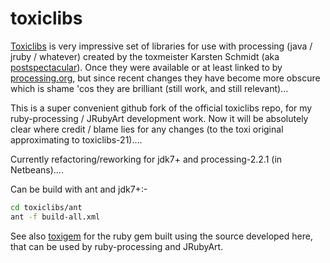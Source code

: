 # toxiclibs
[Toxiclibs][] is very impressive set of libraries for use with processing (java / jruby / whatever) created by the toxmeister Karsten Schmidt (aka [postspectacular][]). Once they were available or at least linked to by [processing.org][], but since recent changes they have become more obscure which is shame 'cos they are brilliant (still work, and still relevant)...

This is a super convenient github fork of the official toxiclibs repo, for my ruby-processing / JRubyArt development work.  Now it will be absolutely clear where credit / blame lies for any changes (to the toxi original approximating to toxiclibs-21)....

Currently refactoring/reworking for jdk7+ and processing-2.2.1 (in Netbeans)....

Can be build with ant and jdk7+:-
```bash
cd toxiclibs/ant
ant -f build-all.xml
```
See also [toxigem][] for the ruby gem built using the source developed here, that can be used by ruby-processing and JRubyArt.

[postspectacular]:http://postspectacular.com/
[Toxiclibs]:http://toxiclibs.org/
[processing.org]:https://processing.org/
[toxigem]:https://github.com/ruby-processing/toxicgem
